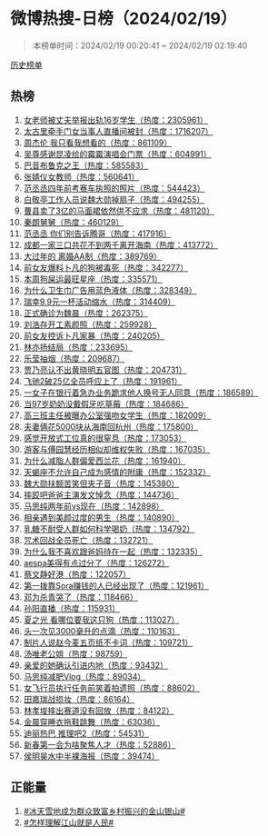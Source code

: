 <h1>
微博热搜-日榜（2024/02/19）
</h1>
<blockquote>
<p>
本榜单时间：2024/02/19 00:20:41 ~ 2024/02/19 02:19:40
</p>
</blockquote>
<p>
<a href="https://github.com/daifee/weibo-hot-search/tree/main/archives/daily">历史榜单</a>
</p>
<h2>
热榜
</h2>
<ol>

<li>
<a href="https://s.weibo.com/weibo?q=%23%E5%A5%B3%E8%80%81%E5%B8%88%E8%A2%AB%E4%B8%88%E5%A4%AB%E4%B8%BE%E6%8A%A5%E5%87%BA%E8%BD%A816%E5%B2%81%E5%AD%A6%E7%94%9F%23" target="weibo">
女老师被丈夫举报出轨16岁学生（热度：2305961）
</a>
</li>

<li>
<a href="https://s.weibo.com/weibo?q=%23%E5%A4%AA%E5%8F%A4%E9%87%8C%E7%89%B5%E6%89%8B%E9%97%A8%E5%A5%B3%E5%BD%93%E4%BA%8B%E4%BA%BA%E7%9B%B4%E6%92%AD%E9%97%B4%E8%A2%AB%E5%B0%81%23" target="weibo">
太古里牵手门女当事人直播间被封（热度：1716207）
</a>
</li>

<li>
<a href="https://s.weibo.com/weibo?q=%23%E5%91%A8%E6%9D%B0%E4%BC%A6%20%E6%88%91%E5%8F%AA%E7%9C%8B%E6%88%91%E6%83%B3%E7%9C%8B%E7%9A%84%23" target="weibo">
周杰伦 我只看我想看的（热度：861109）
</a>
</li>

<li>
<a href="https://s.weibo.com/weibo?q=%23%E5%90%B4%E5%B0%8A%E6%84%9F%E8%B0%A2%E6%98%86%E5%87%8C%E7%BB%99%E7%9A%84%E9%9C%89%E9%9C%89%E6%BC%94%E5%94%B1%E4%BC%9A%E9%97%A8%E7%A5%A8%23" target="weibo">
吴尊感谢昆凌给的霉霉演唱会门票（热度：604991）
</a>
</li>

<li>
<a href="https://s.weibo.com/weibo?q=%23%E5%B7%B4%E9%9F%B3%E5%B8%83%E9%B2%81%E5%85%8B%E4%B9%8B%E7%8E%8B%23" target="weibo">
巴音布鲁克之王（热度：585583）
</a>
</li>

<li>
<a href="https://s.weibo.com/weibo?q=%23%E5%BC%A0%E5%A9%A7%E4%BB%AA%E5%A5%B3%E6%95%99%E5%B8%88%23" target="weibo">
张婧仪女教师（热度：560641）
</a>
</li>

<li>
<a href="https://s.weibo.com/weibo?q=%23%E8%8C%83%E4%B8%9E%E4%B8%9E%E5%9B%9B%E5%B9%B4%E5%89%8D%E8%80%83%E8%B5%9B%E8%BD%A6%E6%89%A7%E7%85%A7%E7%9A%84%E7%85%A7%E7%89%87%23" target="weibo">
范丞丞四年前考赛车执照的照片（热度：544423）
</a>
</li>

<li>
<a href="https://s.weibo.com/weibo?q=%23%E7%99%BD%E6%95%AC%E4%BA%AD%E5%B7%A5%E4%BD%9C%E4%BA%BA%E5%91%98%E8%AF%B4%E9%AD%8F%E5%A4%A7%E5%8B%8B%E6%8E%89%E6%89%87%E5%AD%90%23" target="weibo">
白敬亭工作人员说魏大勋掉扇子（热度：494255）
</a>
</li>

<li>
<a href="https://s.weibo.com/weibo?q=%23%E6%9B%B9%E5%8E%BF%E5%8D%96%E4%BA%863%E4%BA%BF%E7%9A%84%E9%A9%AC%E9%9D%A2%E8%A3%99%E4%BE%9D%E7%84%B6%E4%BE%9B%E4%B8%8D%E5%BA%94%E6%B1%82%23" target="weibo">
曹县卖了3亿的马面裙依然供不应求（热度：481120）
</a>
</li>

<li>
<a href="https://s.weibo.com/weibo?q=%23%E7%A7%A6%E6%9C%97%E8%88%85%E8%88%85%23" target="weibo">
秦朗舅舅（热度：460129）
</a>
</li>

<li>
<a href="https://s.weibo.com/weibo?q=%23%E8%8C%83%E4%B8%9E%E4%B8%9E%20%E4%BD%A0%E4%BB%AC%E5%88%AB%E5%91%8A%E8%AF%89%E8%85%BE%E5%93%A5%23" target="weibo">
范丞丞 你们别告诉腾哥（热度：417916）
</a>
</li>

<li>
<a href="https://s.weibo.com/weibo?q=%23%E6%88%90%E9%83%BD%E4%B8%80%E5%AE%B6%E4%B8%89%E5%8F%A3%E5%85%B1%E8%8A%B1%E4%B8%8D%E5%88%B0%E4%B8%A4%E5%8D%83%E7%A6%BB%E5%BC%80%E6%B5%B7%E5%8D%97%23" target="weibo">
成都一家三口共花不到两千离开海南（热度：413772）
</a>
</li>

<li>
<a href="https://s.weibo.com/weibo?q=%23%E5%A4%A7%E8%BF%87%E5%B9%B4%E7%9A%84%20%E7%A6%BB%E5%A9%9AAA%E5%88%B6%23" target="weibo">
大过年的 离婚AA制（热度：389769）
</a>
</li>

<li>
<a href="https://s.weibo.com/weibo?q=%23%E5%89%8D%E5%A5%B3%E5%8F%8B%E7%88%86%E6%96%99%E5%8D%9C%E5%87%A1%E7%9A%84%E7%8B%97%E8%A2%AB%E6%AF%92%E6%AD%BB%23" target="weibo">
前女友爆料卜凡的狗被毒死（热度：342277）
</a>
</li>

<li>
<a href="https://s.weibo.com/weibo?q=%23%E6%9C%AC%E5%91%A8%E7%8B%97%E5%B1%8E%E8%BF%90%E6%9C%80%E6%97%BA%E6%98%9F%E5%BA%A7%23" target="weibo">
本周狗屎运最旺星座（热度：335571）
</a>
</li>

<li>
<a href="https://s.weibo.com/weibo?q=%23%E4%B8%BA%E4%BB%80%E4%B9%88%E5%8D%AB%E7%94%9F%E5%B7%BE%E5%B9%BF%E5%91%8A%E7%94%A8%E8%93%9D%E8%89%B2%E6%B6%B2%E4%BD%93%23" target="weibo">
为什么卫生巾广告用蓝色液体（热度：328349）
</a>
</li>

<li>
<a href="https://s.weibo.com/weibo?q=%23%E7%91%9E%E5%B9%B89.9%E5%85%83%E4%B8%80%E6%9D%AF%E6%B4%BB%E5%8A%A8%E7%BC%A9%E6%B0%B4%23" target="weibo">
瑞幸9.9元一杯活动缩水（热度：314409）
</a>
</li>

<li>
<a href="https://s.weibo.com/weibo?q=%23%E6%AD%A3%E5%BC%8F%E7%A1%AE%E8%AF%8A%E4%B8%BA%E9%AD%8F%E6%99%A8%23" target="weibo">
正式确诊为魏晨（热度：262375）
</a>
</li>

<li>
<a href="https://s.weibo.com/weibo?q=%23%E5%88%98%E6%B5%A9%E5%AD%98%E5%BC%80%E5%B7%A5%E7%B4%A0%E9%A2%9C%E7%85%A7%23" target="weibo">
刘浩存开工素颜照（热度：259928）
</a>
</li>

<li>
<a href="https://s.weibo.com/weibo?q=%23%E5%89%8D%E5%A5%B3%E5%8F%8B%E6%8E%A7%E8%AF%89%E5%8D%9C%E5%87%A1%E5%AE%B6%E6%9A%B4%23" target="weibo">
前女友控诉卜凡家暴（热度：240205）
</a>
</li>

<li>
<a href="https://s.weibo.com/weibo?q=%23%E6%9E%97%E4%BA%A6%E6%89%AC%E7%BB%93%E5%B1%80%23" target="weibo">
林亦扬结局（热度：233695）
</a>
</li>

<li>
<a href="https://s.weibo.com/weibo?q=%23%E4%B9%90%E8%8E%B9%E6%8A%BD%E7%83%9F%23" target="weibo">
乐莹抽烟（热度：209687）
</a>
</li>

<li>
<a href="https://s.weibo.com/weibo?q=%23%E8%B4%BE%E4%B9%83%E4%BA%AE%E8%AE%A4%E4%B8%8D%E5%87%BA%E9%BB%84%E6%99%93%E6%98%8E%E4%BA%94%E5%AE%98%E5%9B%BE%23" target="weibo">
贾乃亮认不出黄晓明五官图（热度：204731）
</a>
</li>

<li>
<a href="https://s.weibo.com/weibo?q=%23%E9%A3%9E%E9%A9%B02%E7%A0%B425%E4%BA%BF%E5%85%A8%E5%91%98%E5%91%BC%E5%BA%94%E4%B8%8A%E4%BA%86%23" target="weibo">
飞驰2破25亿全员呼应上了（热度：191961）
</a>
</li>

<li>
<a href="https://s.weibo.com/weibo?q=%23%E4%B8%80%E5%A5%B3%E5%AD%90%E5%9C%A8%E9%93%B6%E8%A1%8C%E7%9D%80%E6%80%A5%E5%8A%9E%E4%B8%9A%E5%8A%A1%E8%B7%AA%E6%B1%82%E4%BB%96%E4%BA%BA%E6%8D%A2%E5%8F%B7%E6%97%A0%E4%BA%BA%E5%90%8C%E6%84%8F%23" target="weibo">
一女子在银行着急办业务跪求他人换号无人同意（热度：186589）
</a>
</li>

<li>
<a href="https://s.weibo.com/weibo?q=%23%E5%BD%9397%E5%B2%81%E5%A5%B6%E5%A5%B6%E6%B2%A1%E6%88%B4%E5%81%87%E7%89%99%E5%90%83%E8%8D%89%E8%8E%93%23" target="weibo">
当97岁奶奶没戴假牙吃草莓（热度：184686）
</a>
</li>

<li>
<a href="https://s.weibo.com/weibo?q=%23%E9%AB%98%E4%B8%89%E7%8F%AD%E4%B8%BB%E4%BB%BB%E8%A2%AB%E6%9B%9D%E5%8A%9E%E5%85%AC%E5%AE%A4%E5%BC%BA%E5%90%BB%E5%A5%B3%E5%AD%A6%E7%94%9F%23" target="weibo">
高三班主任被曝办公室强吻女学生（热度：182009）
</a>
</li>

<li>
<a href="https://s.weibo.com/weibo?q=%23%E5%A4%AB%E5%A6%BB%E4%BF%A9%E8%8A%B15000%E5%9D%97%E4%BB%8E%E6%B5%B7%E5%8D%97%E5%9B%9E%E6%9D%AD%E5%B7%9E%23" target="weibo">
夫妻俩花5000块从海南回杭州（热度：175800）
</a>
</li>

<li>
<a href="https://s.weibo.com/weibo?q=%23%E6%84%9F%E8%A7%89%E5%BC%80%E6%94%BE%E5%BC%8F%E5%B7%A5%E4%BD%8D%E7%9C%9F%E7%9A%84%E5%BE%88%E7%AA%92%E6%81%AF%23" target="weibo">
感觉开放式工位真的很窒息（热度：173053）
</a>
</li>

<li>
<a href="https://s.weibo.com/weibo?q=%23%E6%B8%B8%E5%AE%A2%E4%B8%8E%E5%82%85%E5%9B%AD%E6%85%A7%E7%BB%8F%E5%8E%86%E7%9B%B8%E4%BC%BC%E5%8D%B4%E7%BB%B4%E6%9D%83%E5%A4%B1%E8%B4%A5%23" target="weibo">
游客与傅园慧经历相似却维权失败（热度：167035）
</a>
</li>

<li>
<a href="https://s.weibo.com/weibo?q=%23%E4%B8%BA%E4%BB%80%E4%B9%88%E5%87%8F%E8%84%82%E4%BA%BA%E7%BE%A4%E5%81%8F%E7%88%B1%E8%A5%BF%E5%85%B0%E8%8A%B1%23" target="weibo">
为什么减脂人群偏爱西兰花（热度：161940）
</a>
</li>

<li>
<a href="https://s.weibo.com/weibo?q=%23%E5%A4%A9%E8%9D%8E%E5%BA%A7%E4%B8%8D%E5%85%81%E8%AE%B8%E8%87%AA%E5%B7%B1%E6%88%90%E4%B8%BA%E6%84%9F%E6%83%85%E7%9A%84%E9%99%84%E5%BA%B8%23" target="weibo">
天蝎座不允许自己成为感情的附庸（热度：152332）
</a>
</li>

<li>
<a href="https://s.weibo.com/weibo?q=%23%E9%AD%8F%E5%A4%A7%E5%8B%8B%E6%89%B6%E9%A2%9D%E8%8B%A6%E7%AC%91%E4%BD%86%E5%A4%B9%E5%AD%90%E9%9F%B3%23" target="weibo">
魏大勋扶额苦笑但夹子音（热度：145380）
</a>
</li>

<li>
<a href="https://s.weibo.com/weibo?q=%23%E6%91%94%E8%B7%A4%E5%90%A7%E7%88%B8%E7%88%B8%E4%B8%BB%E6%BC%94%E5%8F%91%E6%96%87%E6%82%BC%E5%BF%B5%23" target="weibo">
摔跤吧爸爸主演发文悼念（热度：144736）
</a>
</li>

<li>
<a href="https://s.weibo.com/weibo?q=%23%E9%A9%AC%E6%80%9D%E7%BA%AF%E4%B8%A4%E5%B9%B4%E5%89%8Dvs%E7%8E%B0%E5%9C%A8%23" target="weibo">
马思纯两年前vs现在（热度：142898）
</a>
</li>

<li>
<a href="https://s.weibo.com/weibo?q=%23%E7%9B%B8%E4%BA%B2%E9%81%87%E5%88%B0%E7%BE%8E%E9%A2%9C%E8%BF%87%E5%BA%A6%E7%9A%84%E7%94%B7%E7%94%9F%23" target="weibo">
相亲遇到美颜过度的男生（热度：140890）
</a>
</li>

<li>
<a href="https://s.weibo.com/weibo?q=%23%E4%B9%B3%E7%B3%96%E4%B8%8D%E8%80%90%E5%8F%97%E4%BA%BA%E7%BE%A4%E5%A6%82%E4%BD%95%E7%A7%91%E5%AD%A6%E5%96%9D%E5%A5%B6%23" target="weibo">
乳糖不耐受人群如何科学喝奶（热度：134792）
</a>
</li>

<li>
<a href="https://s.weibo.com/weibo?q=%23%E5%92%92%E6%9C%AF%E5%9B%9E%E6%88%98%E5%85%A8%E5%91%98%E6%AD%BB%E4%BA%A1%23" target="weibo">
咒术回战全员死亡（热度：132721）
</a>
</li>

<li>
<a href="https://s.weibo.com/weibo?q=%23%E4%B8%BA%E4%BB%80%E4%B9%88%E6%88%91%E4%B8%8D%E5%96%9C%E6%AC%A2%E8%B7%9F%E7%88%B8%E5%A6%88%E5%BE%85%E5%9C%A8%E4%B8%80%E8%B5%B7%23" target="weibo">
为什么我不喜欢跟爸妈待在一起（热度：132335）
</a>
</li>

<li>
<a href="https://s.weibo.com/weibo?q=%23aespa%E7%BE%8E%E5%BE%97%E6%9C%89%E7%82%B9%E8%BF%87%E5%88%86%E4%BA%86%23" target="weibo">
aespa美得有点过分了（热度：126272）
</a>
</li>

<li>
<a href="https://s.weibo.com/weibo?q=%23%E8%94%A1%E6%96%87%E9%9D%99%E5%A5%BD%E6%B8%AF%23" target="weibo">
蔡文静好港（热度：122057）
</a>
</li>

<li>
<a href="https://s.weibo.com/weibo?q=%23%E7%AC%AC%E4%B8%80%E6%8B%A8%E9%9D%A0Sora%E8%B5%9A%E9%92%B1%E7%9A%84%E4%BA%BA%E5%B7%B2%E7%BB%8F%E5%87%BA%E7%8E%B0%E4%BA%86%23" target="weibo">
第一拨靠Sora赚钱的人已经出现了（热度：121961）
</a>
</li>

<li>
<a href="https://s.weibo.com/weibo?q=%23%E9%82%93%E4%B8%BA%E6%9D%80%E9%9D%92%E5%93%AD%E4%BA%86%23" target="weibo">
邓为杀青哭了（热度：118466）
</a>
</li>

<li>
<a href="https://s.weibo.com/weibo?q=%23%E5%AD%99%E9%98%B3%E7%9B%B4%E6%92%AD%23" target="weibo">
孙阳直播（热度：115931）
</a>
</li>

<li>
<a href="https://s.weibo.com/weibo?q=%23%E5%A4%8F%E4%B9%8B%E5%85%89%20%E7%9C%8B%E5%93%AA%E4%BD%8D%E8%A6%81%E6%88%91%E8%BF%99%E5%8F%AA%E7%8B%97%23" target="weibo">
夏之光 看哪位要我这只狗（热度：113027）
</a>
</li>

<li>
<a href="https://s.weibo.com/weibo?q=%23%E5%A4%B4%E4%B8%80%E6%AC%A1%E8%A7%813000%E6%AF%AB%E5%8D%87%E7%9A%84%E7%82%B9%E6%BB%B4%23" target="weibo">
头一次见3000毫升的点滴（热度：110163）
</a>
</li>

<li>
<a href="https://s.weibo.com/weibo?q=%23%E5%88%B6%E7%89%87%E4%BA%BA%E8%AF%B4%E8%B5%B5%E4%BB%8A%E9%BA%A6%E4%BA%94%E9%A1%B5%E7%BA%B8%E4%B8%8D%E5%8D%A1%E8%AF%8D%23" target="weibo">
制片人说赵今麦五页纸不卡词（热度：109721）
</a>
</li>

<li>
<a href="https://s.weibo.com/weibo?q=%23%E6%B1%A4%E5%94%AF%E8%80%81%E5%85%AC%E5%A7%90%23" target="weibo">
汤唯老公姐（热度：98759）
</a>
</li>

<li>
<a href="https://s.weibo.com/weibo?q=%23%E4%BA%B2%E7%88%B1%E7%9A%84%E5%A5%B9%E7%A1%AE%E8%AE%A4%E5%BC%95%E8%BF%9B%E5%86%85%E5%9C%B0%23" target="weibo">
亲爱的她确认引进内地（热度：93432）
</a>
</li>

<li>
<a href="https://s.weibo.com/weibo?q=%23%E9%A9%AC%E6%80%9D%E7%BA%AF%E5%87%8F%E8%82%A5Vlog%23" target="weibo">
马思纯减肥Vlog（热度：89034）
</a>
</li>

<li>
<a href="https://s.weibo.com/weibo?q=%23%E5%A5%B3%E9%A3%9E%E8%A1%8C%E5%91%98%E6%89%A7%E8%A1%8C%E4%BB%BB%E5%8A%A1%E5%89%8D%E7%AC%91%E7%9D%80%E6%8B%8D%E9%81%97%E7%85%A7%23" target="weibo">
女飞行员执行任务前笑着拍遗照（热度：88602）
</a>
</li>

<li>
<a href="https://s.weibo.com/weibo?q=%23%E7%94%B0%E5%98%89%E7%91%9E%E6%88%98%E6%8D%9F%E5%A6%86%23" target="weibo">
田嘉瑞战损妆（热度：86164）
</a>
</li>

<li>
<a href="https://s.weibo.com/weibo?q=%23%E6%9E%97%E5%AD%9D%E5%9F%88%E6%91%94%E5%87%BA%E8%B5%9B%E9%81%93%E6%B2%A1%E6%9C%89%E5%9B%9E%E6%94%BE%23" target="weibo">
林孝埈摔出赛道没有回放（热度：84122）
</a>
</li>

<li>
<a href="https://s.weibo.com/weibo?q=%23%E9%87%91%E6%99%A8%E7%A9%BF%E7%9D%A1%E8%A1%A3%E6%8B%96%E9%9E%8B%E8%B7%B3%E8%88%9E%23" target="weibo">
金晨穿睡衣拖鞋跳舞（热度：63036）
</a>
</li>

<li>
<a href="https://s.weibo.com/weibo?q=%23%E8%BF%AA%E4%B8%BD%E7%83%AD%E5%B7%B4%20%E6%8E%A8%E7%90%86%E5%90%A72%23" target="weibo">
迪丽热巴 推理吧2（热度：54531）
</a>
</li>

<li>
<a href="https://s.weibo.com/weibo?q=%23%E6%96%B0%E6%98%A5%E7%AC%AC%E4%B8%80%E4%BC%9A%E4%B8%BA%E5%95%A5%E8%81%9A%E7%84%A6%E4%BA%BA%E6%89%8D%23" target="weibo">
新春第一会为啥聚焦人才（热度：52886）
</a>
</li>

<li>
<a href="https://s.weibo.com/weibo?q=%23%E4%BE%AF%E6%98%8E%E6%98%8A%E6%B0%B4%E4%B8%AD%E5%8D%8A%E8%A3%B8%E6%B5%B7%E6%8A%A5%23" target="weibo">
侯明昊水中半裸海报（热度：39474）
</a>
</li>

</ol>
<h2>
正能量
</h2>
<ol>

<li>
<a href="https://s.weibo.com/weibo?q=%23%23%E5%86%B0%E5%A4%A9%E9%9B%AA%E5%9C%B0%E6%88%90%E4%B8%BA%E7%BE%A4%E4%BC%97%E8%87%B4%E5%AF%8C%E4%B9%A1%E6%9D%91%E6%8C%AF%E5%85%B4%E7%9A%84%E9%87%91%E5%B1%B1%E9%93%B6%E5%B1%B1%23%23" target="weibo">
#冰天雪地成为群众致富乡村振兴的金山银山#
</a>
</li>

<li>
<a href="https://s.weibo.com/weibo?q=%23%23%E6%80%8E%E6%A0%B7%E7%90%86%E8%A7%A3%E6%B1%9F%E5%B1%B1%E5%B0%B1%E6%98%AF%E4%BA%BA%E6%B0%91%23%23" target="weibo">
#怎样理解江山就是人民#
</a>
</li>

</ol>